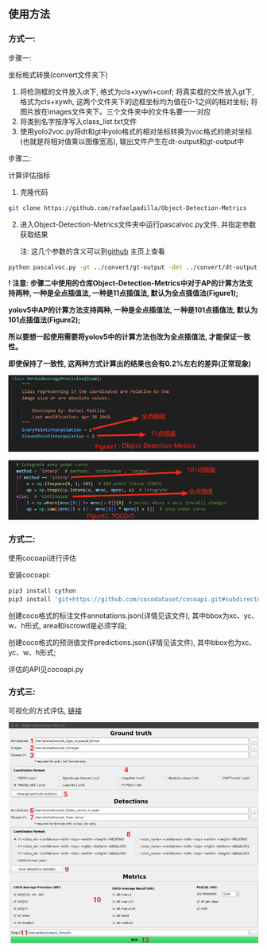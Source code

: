 ## 使用方法

### 方式一:

步骤一: 

坐标格式转换(convert文件夹下)

1. 将检测框的文件放入dt下, 格式为cls+xywh+conf; 将真实框的文件放入gt下, 格式为cls+xywh, 这两个文件夹下的边框坐标均为值在0-1之间的相对坐标; 将图片放在images文件夹下。三个文件夹中的文件名要一一对应
2. 将类别名字按序写入class_list.txt文件
3. 使用yolo2voc.py将dt和gt中yolo格式的相对坐标转换为voc格式的绝对坐标(也就是将相对值乘以图像宽高), 输出文件产生在dt-output和gt-output中

步骤二: 

计算评估指标

1. 克隆代码 

```bash
git clone https://github.com/rafaelpadilla/Object-Detection-Metrics
```

2. 进入Object-Detection-Metrics文件夹中运行pascalvoc.py文件, 并指定参数获取结果

   注: 这几个参数的含义可以到[github](https://github.com/rafaelpadilla/Object-Detection-Metrics) 主页上查看

```bash
python pascalvoc.py -gt ../convert/gt-output -det ../convert/dt-output -gtformat xyrb -detformat xyrb
```

**! 注意: 步骤二中使用的仓库Object-Detection-Metrics中对于AP的计算方法支持两种, 一种是全点插值法, 一种是11点插值法, 默认为全点插值法(Figure1);**

**yolov5中AP的计算方法支持两种, 一种是全点插值法, 一种是101点插值法, 默认为101点插值法(Figure2);**

**所以要想一起使用需要将yolov5中的计算方法也改为全点插值法, 才能保证一致性。**

**即使保持了一致性, 这两种方式计算出的结果也会有0.2%左右的差异(正常现象)**

![](assets/ob.jpg)

![](assets/yolov5.jpg)



### 方式二:

使用cocoapi进行评估

安装cocoapi:

```bash
pip3 install cython
pip3 install 'git+https://github.com/cocodataset/cocoapi.git#subdirectory=PythonAPI'
```

创建coco格式的标注文件annotations.json(详情见该文件), 其中bbox为xc、yc、w、h形式, area和iscrowd是必须字段;

创建coco格式的预测值文件predictions.json(详情见该文件), 其中bbox也为xc、yc、w、h形式;

评估的API见cocoapi.py



### 方式三:

可视化的方式评估, [链接]((https://github.com/rafaelpadilla/review_object_detection_metrics))

![](assets/1.jpg)





